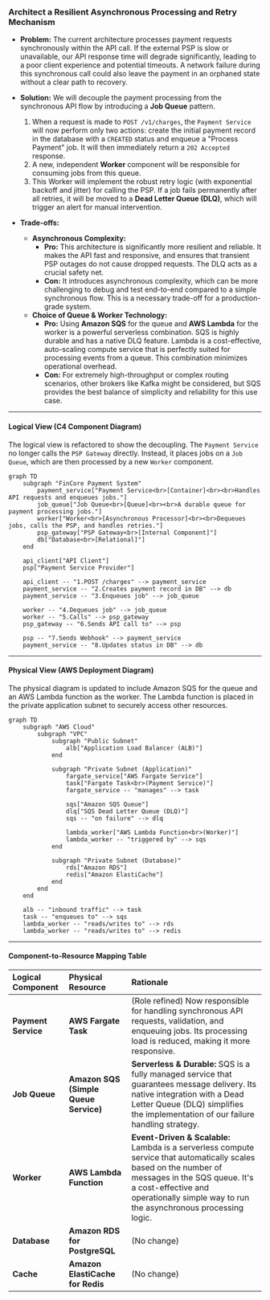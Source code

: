 ### **Architect a Resilient Asynchronous Processing and Retry Mechanism**

*   **Problem:** The current architecture processes payment requests synchronously within the API call. If the external PSP is slow or unavailable, our API response time will degrade significantly, leading to a poor client experience and potential timeouts. A network failure during this synchronous call could also leave the payment in an orphaned state without a clear path to recovery.

*   **Solution:** We will decouple the payment processing from the synchronous API flow by introducing a **Job Queue** pattern.
    1.  When a request is made to `POST /v1/charges`, the `Payment Service` will now perform only two actions: create the initial payment record in the database with a `CREATED` status and enqueue a "Process Payment" job. It will then immediately return a `202 Accepted` response.
    2.  A new, independent **Worker** component will be responsible for consuming jobs from this queue.
    3.  This Worker will implement the robust retry logic (with exponential backoff and jitter) for calling the PSP. If a job fails permanently after all retries, it will be moved to a **Dead Letter Queue (DLQ)**, which will trigger an alert for manual intervention.

*   **Trade-offs:**
    *   **Asynchronous Complexity:**
        *   **Pro:** This architecture is significantly more resilient and reliable. It makes the API fast and responsive, and ensures that transient PSP outages do not cause dropped requests. The DLQ acts as a crucial safety net.
        *   **Con:** It introduces asynchronous complexity, which can be more challenging to debug and test end-to-end compared to a simple synchronous flow. This is a necessary trade-off for a production-grade system.
    *   **Choice of Queue & Worker Technology:**
        *   **Pro:** Using **Amazon SQS** for the queue and **AWS Lambda** for the worker is a powerful serverless combination. SQS is highly durable and has a native DLQ feature. Lambda is a cost-effective, auto-scaling compute service that is perfectly suited for processing events from a queue. This combination minimizes operational overhead.
        *   **Con:** For extremely high-throughput or complex routing scenarios, other brokers like Kafka might be considered, but SQS provides the best balance of simplicity and reliability for this use case.

---

#### **Logical View (C4 Component Diagram)**

The logical view is refactored to show the decoupling. The `Payment Service` no longer calls the `PSP Gateway` directly. Instead, it places jobs on a `Job Queue`, which are then processed by a new `Worker` component.

```mermaid
graph TD
    subgraph "FinCore Payment System"
        payment_service["Payment Service<br>[Container]<br><br>Handles API requests and enqueues jobs."]
        job_queue["Job Queue<br>[Queue]<br><br>A durable queue for payment processing jobs."]
        worker["Worker<br>[Asynchronous Processor]<br><br>Dequeues jobs, calls the PSP, and handles retries."]
        psp_gateway["PSP Gateway<br>[Internal Component]"]
        db["Database<br>[Relational]"]
    end

    api_client["API Client"]
    psp["Payment Service Provider"]

    api_client -- "1.POST /charges" --> payment_service
    payment_service -- "2.Creates payment record in DB" --> db
    payment_service -- "3.Enqueues job" --> job_queue
    
    worker -- "4.Dequeues job" --> job_queue
    worker -- "5.Calls" --> psp_gateway
    psp_gateway -- "6.Sends API call to" --> psp
    
    psp -- "7.Sends Webhook" --> payment_service
    payment_service -- "8.Updates status in DB" --> db
```

---

#### **Physical View (AWS Deployment Diagram)**

The physical diagram is updated to include Amazon SQS for the queue and an AWS Lambda function as the worker. The Lambda function is placed in the private application subnet to securely access other resources.

```mermaid
graph TD
    subgraph "AWS Cloud"
        subgraph "VPC"
            subgraph "Public Subnet"
                alb["Application Load Balancer (ALB)"]
            end

            subgraph "Private Subnet (Application)"
                fargate_service["AWS Fargate Service"]
                task["Fargate Task<br>(Payment Service)"]
                fargate_service -- "manages" --> task

                sqs["Amazon SQS Queue"]
                dlq["SQS Dead Letter Queue (DLQ)"]
                sqs -- "on failure" --> dlq

                lambda_worker["AWS Lambda Function<br>(Worker)"]
                lambda_worker -- "triggered by" --> sqs
            end
            
            subgraph "Private Subnet (Database)"
                rds["Amazon RDS"]
                redis["Amazon ElastiCache"]
            end
        end
    end

    alb -- "inbound traffic" --> task
    task -- "enqueues to" --> sqs
    lambda_worker -- "reads/writes to" --> rds
    lambda_worker -- "reads/writes to" --> redis
```

---

#### **Component-to-Resource Mapping Table**

| Logical Component | Physical Resource | Rationale |
| :--- | :--- | :--- |
| **Payment Service** | **AWS Fargate Task** | (Role refined) Now responsible for handling synchronous API requests, validation, and enqueuing jobs. Its processing load is reduced, making it more responsive. |
| **Job Queue** | **Amazon SQS (Simple Queue Service)** | **Serverless & Durable:** SQS is a fully managed service that guarantees message delivery. Its native integration with a Dead Letter Queue (DLQ) simplifies the implementation of our failure handling strategy. |
| **Worker** | **AWS Lambda Function** | **Event-Driven & Scalable:** Lambda is a serverless compute service that automatically scales based on the number of messages in the SQS queue. It's a cost-effective and operationally simple way to run the asynchronous processing logic. |
| **Database** | **Amazon RDS for PostgreSQL** | (No change) |
| **Cache** | **Amazon ElastiCache for Redis**| (No change) |

